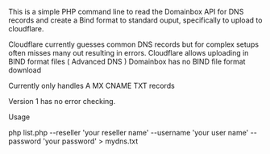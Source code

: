 This is a simple PHP command line to read the Domainbox API for DNS records and create a Bind format to standard ouput, specifically to upload to cloudflare.

Cloudflare currently guesses common DNS records but for complex setups often misses many out resulting in errors. Cloudflare allows uploading in BIND format files ( Advanced DNS ) Domainbox has no BIND file format download

Currently only handles
A
MX
CNAME
TXT 
records

Version 1 has no error checking.

Usage

php list.php  --reseller  'your reseller name'  --username 'your user name'  --password 'your password' > mydns.txt
